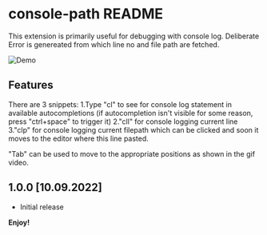 # console-path README

This extension is primarily useful for debugging with console log. Deliberate Error is genereated from which line no and file path are fetched.

![Demo](images/VSCode_extension.gif)

## Features

There are 3 snippets:
1.Type "cl" to see for console log statement in available autocompletions (if autocompletion isn't visible for some reason, press "ctrl+space" to trigger it)
2."cll" for console logging current line
3."clp" for console logging current filepath which can be clicked and soon it moves to the editor where this line pasted.

"Tab" can be used to move to the appropriate positions as shown in the gif video.

## 1.0.0 [10.09.2022]

- Initial release

**Enjoy!**
